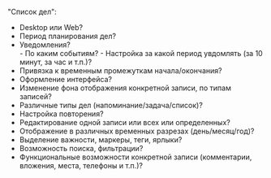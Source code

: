 "Список дел":  
* Desktop или Web?
* Период планирования дел?
* Уведомления?	
		- По каким событиям?
		- Настройка за какой период увдомлять (за 10 минут, за час и т.п.)?
* Привязка к временным промежуткам начала/окончания?
* Оформление интерфейса?
* Изменение фона отображения конкретной записи, по типам записей?
* Различные типы дел (напоминание/задача/список)?
* Настройка повторения?
* Редактирование одной записи или всех или определенных?
* Отображение в различных временных разрезах (день/месяц/год)?
* Выделение важности, маркеры, теги, ярлыки?
* Возможность поиска, фильтрации?
* Функциональные возможности конкретной записи (комментарии, вложения, места, телефоны и т.п.)?

